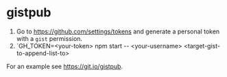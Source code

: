 # gistpub

1. Go to https://github.com/settings/tokens and generate a personal token with a `gist` permission.
2. `GH_TOKEN=\<your-token> npm start -- \<your-username> \<target-gist-to-append-list-to>

For an example see https://git.io/gistpub.
